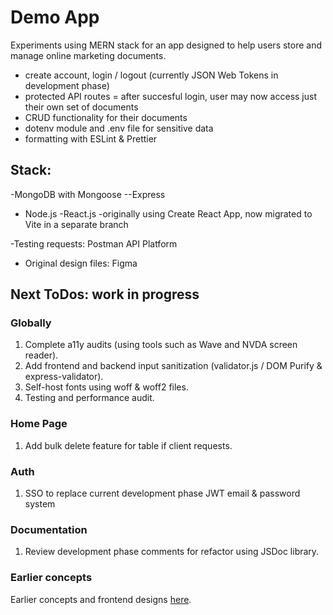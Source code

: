 # **Demo App**

Experiments using MERN stack for an app designed to help users store and manage online marketing documents. 

- create account, login / logout (currently JSON Web Tokens in development phase)
- protected API routes = after succesful login, user may now access just their own set of documents 
- CRUD functionality for their documents
- dotenv module and .env file for sensitive data
- formatting with ESLint & Prettier 

## **Stack:**
-MongoDB with Mongoose 
--Express
- Node.js 
-React.js 
-originally using Create React App, now migrated to Vite in a separate branch

-Testing requests: Postman API Platform
- Original design files: Figma


## **Next ToDos: work in progress** 

### **Globally**
1) Complete a11y audits (using tools such as Wave and NVDA screen reader). 
2) Add frontend and backend input sanitization (validator.js / DOM Purify & express-validator). 
3) Self-host fonts using woff & woff2 files.
3) Testing and performance audit.

### **Home Page** 

1) Add bulk delete feature for table if client requests.

### **Auth**
1) SSO to replace current development phase JWT email & password system

### **Documentation**
1) Review development phase comments for refactor using JSDoc library.


### **Earlier concepts**
 Earlier concepts and frontend designs [here](https://github.com/rhw-repo/content_simple).





